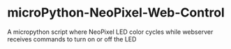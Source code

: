 # microPython-NeoPixel-Web-Control
A micropython script where NeoPixel LED color cycles while webserver receives commands to turn on or off the LED
